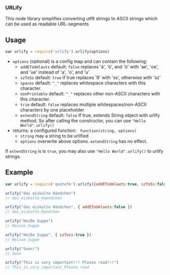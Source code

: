 ### URLify

This node library simplifies converting utf8 strings to ASCII strings which can be used as readable URL-segments


## Usage

``` javascript
var urlify = require('urlify').urlify(options)
```

* ```options``` (optional) is a config map and can contain the following:
  * ```addEToUmlauts``` default: ```false```
    replaces 'ä', 'ö', and 'ü' with 'ae', 'oe', and 'ue' instead of 'a', 'o', and 'u'
  * ```szToSs``` default: ```true```
    if true replaces 'ß' with 'ss', otherwise with 'sz'
  * ```spaces``` default: ```"_"```
    replaces whitespace characters with this character.
  * ```nonPrintable``` default: ```"_"```
    replaces other non-ASCII characters with this character.
  * ```trim``` default: ```false```
    replaces multiple whitespaces/non-ASCII characters by one placeholder
  * ```extendString``` default: ```false```
    If true, extends String object with urlify method.
    So after calling the constructor, you can use ```"Hello World".urlify()```
* returns: a configured function: ``` function(string, options)```
  * ```string``` may a string to be urlified
  * ```options``` overwrite above options. ```extendString``` has no effect.

If ```extendString``` is is ```true```, you may also use ```"Hello World".urlify()```
to urlify strings.

## Example

``` javascript
var urlify = require('quotefm').urlify({addEToUmlauts:true, szToSs:false, spaces:"_", nonPrintable:"_", trim:true});

urlify("das eiskalte Händchen")
// das_eiskalte_Haendchen 

urlify("das eiskalte Händchen", { addEToUmlauts:false })
// das_eiskalte_Handchen 

urlify("Heiße Suppe")
// Heisze_Suppe

urlify("Heiße Suppe", { szToss:true })
// Heisse_Suppe

urlify("Soon!")
// Soon

urlify("This is very important!!! Please read!!!")
// This_is_very_important_Please_read
```
